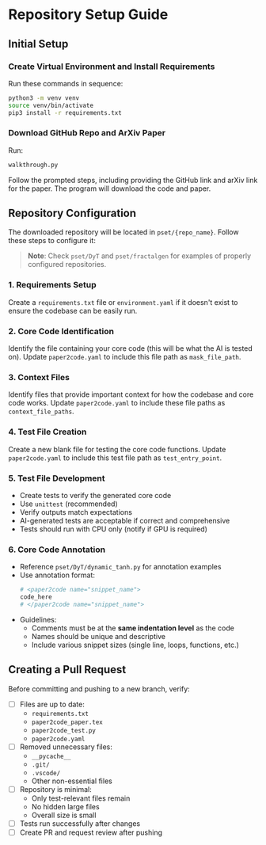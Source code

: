 # Repository Setup Guide

## Initial Setup

### Create Virtual Environment and Install Requirements

Run these commands in sequence:
```bash
python3 -m venv venv
source venv/bin/activate
pip3 install -r requirements.txt
```

### Download GitHub Repo and ArXiv Paper
Run:
```bash
walkthrough.py
```
Follow the prompted steps, including providing the GitHub link and arXiv link for the paper. The program will download the code and paper.

## Repository Configuration

The downloaded repository will be located in `pset/{repo_name}`. Follow these steps to configure it:

> **Note**: Check `pset/DyT` and `pset/fractalgen` for examples of properly configured repositories.

### 1. Requirements Setup
Create a `requirements.txt` file or `environment.yaml` if it doesn't exist to ensure the codebase can be easily run.

### 2. Core Code Identification
Identify the file containing your core code (this will be what the AI is tested on). Update `paper2code.yaml` to include this file path as `mask_file_path`.

### 3. Context Files
Identify files that provide important context for how the codebase and core code works. Update `paper2code.yaml` to include these file paths as `context_file_paths`.

### 4. Test File Creation
Create a new blank file for testing the core code functions. Update `paper2code.yaml` to include this test file path as `test_entry_point`.

### 5. Test File Development
- Create tests to verify the generated core code
- Use `unittest` (recommended)
- Verify outputs match expectations
- AI-generated tests are acceptable if correct and comprehensive
- Tests should run with CPU only (notify if GPU is required)

### 6. Core Code Annotation
- Reference `pset/DyT/dynamic_tanh.py` for annotation examples
- Use annotation format:
  ```python
  # <paper2code name="snippet_name">
  code_here
  # </paper2code name="snippet_name">
  ```
- Guidelines:
  - Comments must be at the **same indentation level** as the code
  - Names should be unique and descriptive
  - Include various snippet sizes (single line, loops, functions, etc.)

## Creating a Pull Request

Before committing and pushing to a new branch, verify:

- [ ] Files are up to date:
  - `requirements.txt`
  - `paper2code_paper.tex`
  - `paper2code_test.py`
  - `paper2code.yaml`
- [ ] Removed unnecessary files:
  - `__pycache__`
  - `.git/`
  - `.vscode/`
  - Other non-essential files
- [ ] Repository is minimal:
  - Only test-relevant files remain
  - No hidden large files
  - Overall size is small
- [ ] Tests run successfully after changes
- [ ] Create PR and request review after pushing